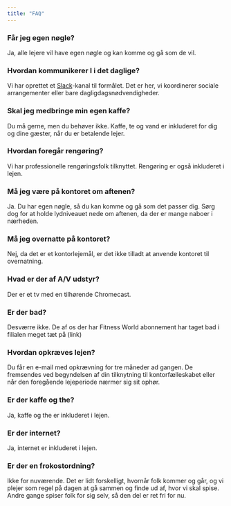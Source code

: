 ```yaml
---
title: "FAQ"
---
```


<div class="content-wrapper">

### Får jeg egen nøgle?

Ja, alle lejere vil have egen nøgle og kan komme og gå som de vil.

### Hvordan kommunikerer I i det daglige?

Vi har oprettet et [Slack](https://slack.com/)-kanal til formålet. Det er her, vi koordinerer sociale arrangementer eller bare dagligdagsnødvendigheder.

### Skal jeg medbringe min egen kaffe?

Du må gerne, men du behøver ikke. Kaffe, te og vand er inkluderet for dig og dine gæster, når du er betalende lejer.
		
### Hvordan foregår rengøring?

Vi har professionelle rengøringsfolk tilknyttet. Rengøring er også inkluderet i lejen.

### Må jeg være på kontoret om aftenen?

Ja. Du har egen nøgle, så du kan komme og gå som det passer dig. Sørg dog for at holde lydniveauet nede om aftenen, da der er mange naboer i nærheden.

### Må jeg overnatte på kontoret?

Nej, da det er et kontorlejemål, er det ikke tilladt at anvende kontoret til overnatning.

### Hvad er der af A/V udstyr?

Der er et tv med en tilhørende Chromecast.

### Er der bad?

Desværre ikke. De af os der har Fitness World abonnement har taget bad i filialen meget tæt på (link)

### Hvordan opkræves lejen?

Du får en e-mail med opkrævning for tre måneder ad gangen. De fremsendes ved begyndelsen af din tilknytning til kontorfælleskabet eller når den foregående lejeperiode nærmer sig sit ophør.

### Er der kaffe og the?

Ja, kaffe og the er inkluderet i lejen.

### Er der internet?

Ja, internet er inkluderet i lejen.

### Er der en frokostordning?

Ikke for nuværende. Det er lidt forskelligt, hvornår folk kommer og går, og vi plejer som regel på dagen at gå sammen og finde ud af, hvor vi skal spise. Andre gange spiser folk for sig selv, så den del er ret fri for nu.

</div>